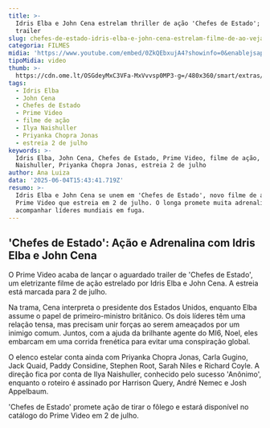```yaml
---
title: >-
  Idris Elba e John Cena estrelam thriller de ação 'Chefes de Estado'; veja o
  trailer
slug: chefes-de-estado-idris-elba-e-john-cena-estrelam-filme-de-ao-veja-trailer
categoria: FILMES
midia: 'https://www.youtube.com/embed/0ZkQEbxujA4?showinfo=0&enablejsapi=1'
tipoMidia: video
thumb: >-
  https://cdn.ome.lt/OSGdeyMxC3VFa-MxVvvsp0MP3-g=/480x360/smart/extras/conteudos/omelete_THUMB_-_2025-06-04T121927.772.png
tags:
  - Idris Elba
  - John Cena
  - Chefes de Estado
  - Prime Video
  - filme de ação
  - Ilya Naishuller
  - Priyanka Chopra Jonas
  - estreia 2 de julho
keywords: >-
  Idris Elba, John Cena, Chefes de Estado, Prime Video, filme de ação, Ilya
  Naishuller, Priyanka Chopra Jonas, estreia 2 de julho
author: Ana Luiza
data: '2025-06-04T15:43:41.719Z'
resumo: >-
  Idris Elba e John Cena se unem em 'Chefes de Estado', novo filme de ação do
  Prime Video que estreia em 2 de julho. O longa promete muita adrenalina ao
  acompanhar líderes mundiais em fuga.
---
```


## 'Chefes de Estado': Ação e Adrenalina com Idris Elba e John Cena

O Prime Video acaba de lançar o aguardado trailer de 'Chefes de Estado', um eletrizante filme de ação estrelado por Idris Elba e John Cena. A estreia está marcada para 2 de julho.

Na trama, Cena interpreta o presidente dos Estados Unidos, enquanto Elba assume o papel de primeiro-ministro britânico. Os dois líderes têm uma relação tensa, mas precisam unir forças ao serem ameaçados por um inimigo comum. Juntos, com a ajuda da brilhante agente do MI6, Noel, eles embarcam em uma corrida frenética para evitar uma conspiração global.

O elenco estelar conta ainda com Priyanka Chopra Jonas, Carla Gugino, Jack Quaid, Paddy Considine, Stephen Root, Sarah Niles e Richard Coyle. A direção fica por conta de Ilya Naishuller, conhecido pelo sucesso 'Anônimo', enquanto o roteiro é assinado por Harrison Query, André Nemec e Josh Appelbaum.

'Chefes de Estado' promete ação de tirar o fôlego e estará disponível no catálogo do Prime Video em 2 de julho.
